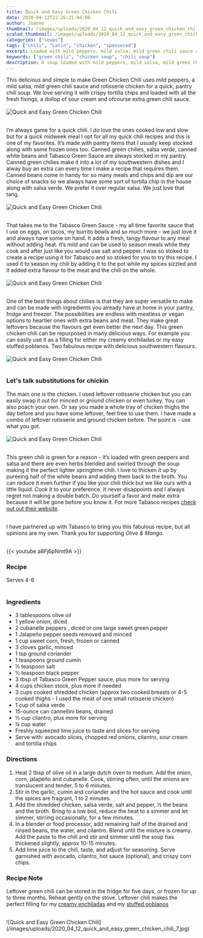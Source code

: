 ```yaml
---
title: Quick and Easy Green Chicken Chili
date: 2020-04-12T22:26:21-04:00
author: Joanne
thumbnail: /images/uploads/2020_04_12_quick_and_easy_green_chicken_chili_1.jpg
scaled_thumbnail: /images/uploads/2020_04_12_quick_and_easy_green_chicken_chili_0.jpg
categories: ["soups"]
tags: ["chili", "Latin", "chicken", "sponsored"]
excerpt: Loaded with mild peppers, mild salsa, mild green chili sauce and rotisserie chicken for a quick, pantry chili soup.
keywords: ["green chili", "chicken soup", "chili soup"]
description: A soup loaded with mild peppers, mild salsa, mild green chili sauce and rotisserie chicken for a quick, pantry chili soup
---
```


This delicious and simple to make Green Chicken Chili uses mild peppers, a mild salsa, mild green chili sauce and rotisserie chicken for a quick, pantry chili soup. We love serving it with crispy tortilla chips and loaded with all the fresh fixings, a dollop of sour cream and ofcourse extra green chili sauce.
</br>
</br>
![Quick and Easy Green Chicken Chili](/images/uploads/2020_04_12_quick_and_easy_green_chicken_chili_2.jpg)
</br>
</br>

I’m always game for a quick chili. I do love the ones cooked low and slow but for a quick midweek meal I opt for all my quick chili recipes and this is one of my favorites. It’s made with pantry items that I usually keep stocked along with some frozen ones too. Canned green chilies, salsa verde, canned white beans and Tabasco Green Sauce are always stocked in my pantry. Canned green chilies make it into a lot of my southwestern dishes and I alway buy an extra can every time I make a recipe that requires them. Canned beans come in handy for so many meals and chips and dip are our choice of snacks so we always have some sort of tortilla chip in the house along with salsa verde. We prefer it over regular salsa. We just love that tang.
</br>
</br>
![Quick and Easy Green Chicken Chili](/images/uploads/2020_04_12_quick_and_easy_green_chicken_chili_3.jpg)
</br>
</br>

That takes me to the Tabasco Green Sauce - my all time favorite sauce that I use on eggs, on tacos, my burrito bowls and so much more - we just love it and always have some on hand. It adds a fresh, tangy flavour to any meal without adding heat. It’s mild and can be used to season meals while they cook and after just like you would use salt and pepper.  I was so stoked to create a recipe using it for Tabasco and so stoked for you to try this recipe. I used it to season my chili by adding it to the pot while my spices sizzled and it added extra flavour to the meat and the chili on the whole. 
</br>
</br>
![Quick and Easy Green Chicken Chili](/images/uploads/2020_04_12_quick_and_easy_green_chicken_chili_4.jpg)
</br>
</br>

One of the best things about chilies is that they are super versatile to make and can be made with ingredients you already have at home in your pantry, fridge and freezer. The possibilities are endless with meatless or vegan options to heartier ones with extra beans and meat. They make great leftovers because the flavours get even better the next day. This green chicken chili can be repurposed in many delicious ways. For example you can easily use it as a filling for either my creamy enchiladas or my easy stuffed poblanos. Two fabulous recipe with delicious southwestern flavours.
</br>
</br>
![Quick and Easy Green Chicken Chili](/images/uploads/2020_04_12_quick_and_easy_green_chicken_chili_5.jpg)
</br>
</br>

### Let's talk substitutions for chickin
The main one is the chicken. I used leftover rotisserie chicken but you can easily swap it out for minced or ground chicken or even turkey. You can also poach your own. Or say you made a whole tray of chicken thighs the day before and you have some leftover, feel free to use them. I have made a combo of leftover rotisserie and ground chicken before. The point is - use what you got.
</br>
</br>
![Quick and Easy Green Chicken Chili](/images/uploads/2020_04_12_quick_and_easy_green_chicken_chili_6.jpg)
</br>
</br>

This green chili is green for a reason - it’s loaded with green peppers and salsa and there are even herbs blended and swirled through the soup making it the perfect lighter springtime chili. I love to thicken it up by puréeing half of the white beans and adding them back to the broth. You can reduce it even further if you like your chili thick but we like ours with a little liquid. Cook it to your preference. It never disappoints and I always regret not making a double batch. Do yourself a favor and make extra because it will be gone before you know it. For more Tabasco recipes [check out out their website](https://www.tabascosauce.ca/).
</br>
</br>

I have partnered up with Tabasco to bring you this fabulous recipe, but all opinions are my own. Thank you for supporting _Olive & Mango_.
</br>
</br>

{{< youtube a8Fj6pNmt9A >}}
</br>

### Recipe
Serves 4-6
</br>
</br>

### Ingredients

* <span itemprop="ingredients">3 tablespoons olive oil</span>
* <span itemprop="ingredients">1 yellow onion, diced</span>
* <span itemprop="ingredients">2 cubanelle peppers , diced  or one large sweet green pepper  </span>
* <span itemprop="ingredients">1 Jalapeño pepper seeds removed and  minced  </span>
* <span itemprop="ingredients">1 cup sweet corn, fresh, frozen or canned  </span>
* <span itemprop="ingredients">3 cloves garlic, minced</span>
* <span itemprop="ingredients">1 tsp ground coriander  </span>
* <span itemprop="ingredients">1 teaspoons ground cumin</span>
* <span itemprop="ingredients">&frac12; teaspoon salt</span>
* <span itemprop="ingredients">&frac12; teaspoon black pepper</span>
* <span itemprop="ingredients">3 tbsp of Tabasco Green Pepper sauce, plus more for serving  </span>
* <span itemprop="ingredients">4 cups chicken stock, plus more if needed  </span>
* <span itemprop="ingredients">3 cups cooked shredded chicken (approx two cooked breasts or 4-5 cooked thighs - I used the meat of one small </span>rotisserie chicken)  
* <span itemprop="ingredients">1 cup of salsa verde </span>
* <span itemprop="ingredients">15-ounce can cannellini beans, drained</span>
* <span itemprop="ingredients">&frac12; cup cilantro, plus more for serving  </span>
* <span itemprop="ingredients">&frac14; cup water</span>
* <span itemprop="ingredients">Freshly squeezed lime juice to taste and slices for serving</span>
* <span itemprop="ingredients">Serve with: avocado slices, chopped red onions, cilantro, sour cream and tortilla chips  </span>

### Directions

1. Heat 2 tbsp of olive oil in a large dutch oven to medium. Add the onion, corn, jalapeño and cubanelle. Cook, stirring often, until the onions are translucent and tender, 5 to 6 minutes.  
1. Stir in the garlic, cumin and coriander and the hot sauce and cook until the spices are fragrant, 1 to 2 minutes.  
1. Add the shredded chicken, salsa verde, salt and pepper, &frac12; the beans and the broth. Bring to a low boil, reduce the heat to a simmer and let simmer, stirring occasionally, for a few minutes.
1. In a blender or food processor, add remaining half of the drained and rinsed beans, the water, and cilantro. Blend until the mixture is creamy. Add the paste to the chili and stir and simmer until the soup has thickened slightly, approx 10-15 minutes.  
1. Add lime juice to the chili, taste, and adjust for seasoning. Serve garnished with avocado, cilantro, hot sauce (optional), and crispy corn chips.


### Recipe Note
Leftover green chili can be stored in the fridge for five days, or frozen for up to three months. Reheat gently on the stove. Leftover chili makes the perfect filling for my [creamy enchiladas](https://www.oliveandmango.com/stellar-creamy-enchiladas/) and my [stuffed poblanos](https://www.oliveandmango.com/easy-stuffed-poblano-peppers/)

</br>
![Quick and Easy Green Chicken Chili](/images/uploads/2020_04_12_quick_and_easy_green_chicken_chili_7.jpg)